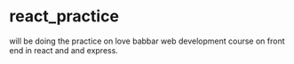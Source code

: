 # react_practice
will be doing the practice on love babbar web development course on front end in react and and express.
